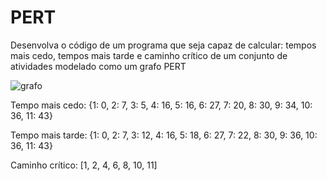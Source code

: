 # PERT
Desenvolva o código de um programa que seja capaz de calcular: tempos mais cedo, tempos mais tarde e caminho crítico de um conjunto de atividades modelado como um grafo PERT



![grafo](https://github.com/nojirilucas/PERT/assets/103136574/65425c6b-a626-4956-87bd-2b20fe7da9df)

Tempo mais cedo:
{1: 0, 2: 7, 3: 5, 4: 16, 5: 16, 6: 27, 7: 20, 8: 30, 9: 34, 10: 36, 11: 43}

Tempo mais tarde:
{1: 0, 2: 7, 3: 12, 4: 16, 5: 18, 6: 27, 7: 22, 8: 30, 9: 36, 10: 36, 11: 43}

Caminho crítico:
[1, 2, 4, 6, 8, 10, 11]
